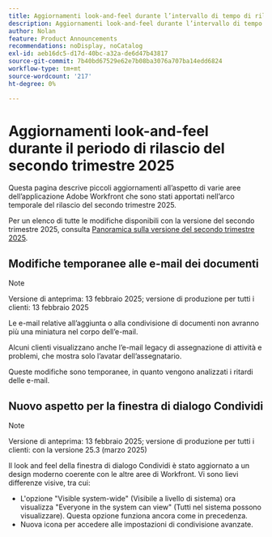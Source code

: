 ```yaml
---
title: Aggiornamenti look-and-feel durante l’intervallo di tempo di rilascio del secondo trimestre 2025
description: Aggiornamenti look-and-feel durante l’intervallo di tempo di rilascio del secondo trimestre 2025
author: Nolan
feature: Product Announcements
recommendations: noDisplay, noCatalog
exl-id: aeb16dc5-d17d-40bc-a32a-de6d47b43817
source-git-commit: 7b40bd67529e62e7b08ba3076a707ba14edd6824
workflow-type: tm+mt
source-wordcount: '217'
ht-degree: 0%

---
```


# Aggiornamenti look-and-feel durante il periodo di rilascio del secondo trimestre 2025

Questa pagina descrive piccoli aggiornamenti all’aspetto di varie aree dell’applicazione Adobe Workfront che sono stati apportati nell’arco temporale del rilascio del secondo trimestre 2025.

Per un elenco di tutte le modifiche disponibili con la versione del secondo trimestre 2025, consulta [Panoramica sulla versione del secondo trimestre 2025](/help/quicksilver/product-announcements/product-releases/25-q2-release-activity/25-q2-release-overview.md).

## Modifiche temporanee alle e-mail dei documenti

>[!NOTE]
>
>Versione di anteprima: 13 febbraio 2025; versione di produzione per tutti i clienti: 13 febbraio 2025

Le e-mail relative all’aggiunta o alla condivisione di documenti non avranno più una miniatura nel corpo dell’e-mail.

Alcuni clienti visualizzano anche l’e-mail legacy di assegnazione di attività e problemi, che mostra solo l’avatar dell’assegnatario.

Queste modifiche sono temporanee, in quanto vengono analizzati i ritardi delle e-mail.

## Nuovo aspetto per la finestra di dialogo Condividi

>[!NOTE]
>
>Versione di anteprima: 13 febbraio 2025; versione di produzione per tutti i clienti: con la versione 25.3 (marzo 2025)

Il look and feel della finestra di dialogo Condividi è stato aggiornato a un design moderno coerente con le altre aree di Workfront. Vi sono lievi differenze visive, tra cui:

* L&#39;opzione &quot;Visible system-wide&quot; (Visibile a livello di sistema) ora visualizza &quot;Everyone in the system can view&quot; (Tutti nel sistema possono visualizzare). Questa opzione funziona ancora come in precedenza.
* Nuova icona per accedere alle impostazioni di condivisione avanzate.
